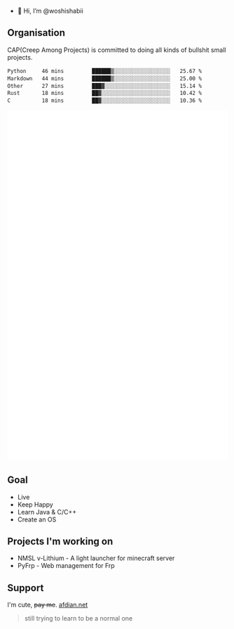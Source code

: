 - 👋 Hi, I’m @woshishabii

## Organisation

CAP(Creep Among Projects) is committed to doing all kinds of bullshit small projects.

<!--START_SECTION:waka-->

```txt
Python     46 mins         ██████▒░░░░░░░░░░░░░░░░░░   25.67 %
Markdown   44 mins         ██████▒░░░░░░░░░░░░░░░░░░   25.00 %
Other      27 mins         ███▓░░░░░░░░░░░░░░░░░░░░░   15.14 %
Rust       18 mins         ██▓░░░░░░░░░░░░░░░░░░░░░░   10.42 %
C          18 mins         ██▓░░░░░░░░░░░░░░░░░░░░░░   10.36 %
```

<!--END_SECTION:waka-->

![card](https://github.com/woshishabii/netease-cloud-music-card/blob/main/card.svg)

## Goal
- Live
- Keep Happy
- Learn Java & C/C++
- Create an OS

## Projects I'm working on

- NMSL v-Lithium - A light launcher for minecraft server
- PyFrp - Web management for Frp


## Support
I'm cute, ~~pay me~~.
[afdian.net](https://afdian.net/a/woshishabi)

> still trying to learn to be a normal one

<!---
woshishabii/woshishabii is a ✨ special ✨ repository because its `README.md` (this file) appears on your GitHub profile.
You can click the Preview link to take a look at your changes.
--->
